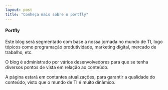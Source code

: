 ```yaml
---
layout: post
title: "Conheça mais sobre o portfly"
---
```


#### Portfly

Este blog será segmentado com base a nossa jornada no mundo de TI, logo tópicos como programação
produtividade, marketing digital, mercado de trabalho, etc.

O blog é administrado por vários desenvolvedores para que se tenha diversos pontos de vista em relação
ao conteúdo.

A página estará em contantes atualizações, para garantir a qualidade do conteúdo, visto que o mundo de
TI é muito dinâmico.



